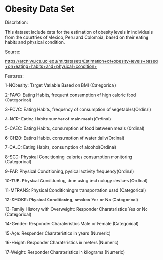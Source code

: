 # Obesity Data Set

Discribtion:

This dataset include data for the estimation of obesity levels in individuals from the countries of Mexico, Peru and Colombia, 
based on their eating habits and physical condition. 

Source:

https://archive.ics.uci.edu/ml/datasets/Estimation+of+obesity+levels+based+on+eating+habits+and+physical+condition+

Features:

1-NObesity: Target Variable	Based on BMI (Categorical)

2-FAVC: Eating Habits, frequent consumption of high caloric food	(Categorical)

3-FCVC: Eating Habits, frequency of consumption of vegetables(Ordinal)

4-NCP: Eating Habits number of main meals(Ordinal)

5-CAEC: Eating Habits, consumption of food between meals	(Ordinal)

6-CH20: Eating Habits, consumption of water daily(Ordinal)

7-CALC: Eating Habits, consumption of alcohol(Ordinal)

8-SCC: Physical Conditioning, calories consumption monitoring	(Categorical)

9-FAF: Physical Conditioning, pysical activity frequency(Ordinal)

10-TUE: Physical Conditioning, time using technology devices	(Ordinal)

11-MTRANS: Physical Conditioningm transportation used	(Categorical)

12-SMOKE: Physical Conditioning, smokes Yes or No	(Categorical)

13-Family History with Overweight: Responder Charateristics Yes or No	(Categorical)

14-Gender: Responder Charateristics Male or Female	(Categorical)

15-Age: Responder Charateristics	in years	(Numeric)

16-Height: Responder Charateristics in meters	(Numeric)

17-Weight: Responder Charateristics in kilograms (Numeric)
